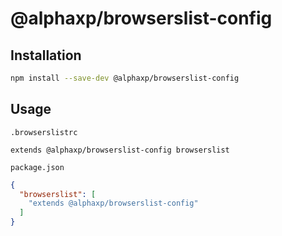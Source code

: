 # @alphaxp/browserslist-config

## Installation

```sh
npm install --save-dev @alphaxp/browserslist-config
```

## Usage

`.browserslistrc`

```
extends @alphaxp/browserslist-config browserslist
```

`package.json`

```json
{
  "browserslist": [
    "extends @alphaxp/browserslist-config"
  ]
}
```
